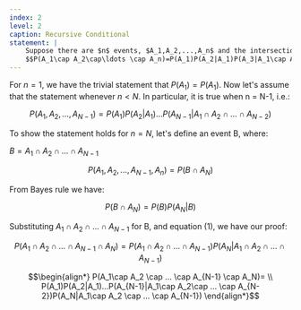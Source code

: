 ```yaml
---
index: 2
level: 2
caption: Recursive Conditional
statement: |
    Suppose there are $n$ events, $A_1,A_2,...,A_n$ and the intersection of all these events is non-empty. Write an inductive proof to show that
    $$P(A_1\cap A_2\cap\ldots \cap A_n)=P(A_1)P(A_2|A_1)P(A_3|A_1\cap A_2)\ldots P(A_n|A_1\cap A_2\cap\ldots\cap A_{n-1}).$$
---
```

For $n=1$, we have the trivial statement that $P(A_1)=P(A_1)$.
Now let's assume that the statement whenever $n < N$. In particular, it is true when n = N-1, i.e.:

$$P(A_1,A_2,...,A_{N-1})=P(A_1)P(A_2|A_1)...P(A_{N-1}|A_1\cap A_2\cap ... \cap A_{N-2})$$

To show the statement holds for $n=N$, let's define an event B, where: 

$B=A_1\cap A_2 \cap ... \cap A_{N-1}$

$$  P(A_1,A_2,...,A_{N-1},A_n)=P(B \cap A_N)$$

From Bayes rule we have:

$$P(B \cap A_N)=P(B)P(A_N|B)$$


Substituting $A_1\cap A_2 \cap ... \cap A_{N-1}$ for B, and equation (1), we have our proof:

$$ P(A_1\cap A_2 \cap ... \cap A_{N-1} \cap A_N)=P(A_1\cap A_2 \cap ... \cap A_{N-1})P(A_N|A_1\cap A_2 \cap ... \cap A_{N-1}) $$

$$\begin{align*}
P(A_1\cap A_2 \cap ... \cap A_{N-1} \cap A_N)= \\
     P(A_1)P(A_2|A_1)...P(A_{N-1}|A_1\cap A_2\cap ... \cap A_{N-2})P(A_N|A_1\cap A_2 \cap ... \cap A_{N-1}) 
\end{align*}$$
